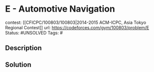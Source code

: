 # E - Automotive Navigation

contest: [[CFICPC/100803/100803|2014-2015 ACM-ICPC, Asia Tokyo Regional Contest]]
url: https://codeforces.com/gym/100803/problem/E
Status: #UNSOLVED
Tags: #

## Description

## Solution

